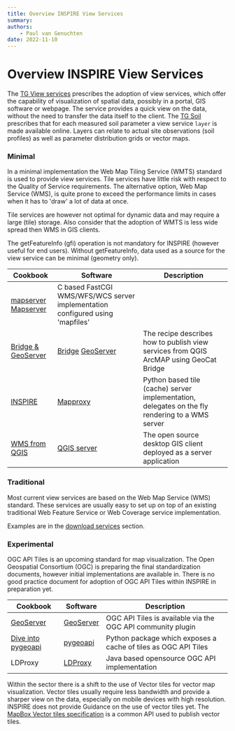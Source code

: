 ```yaml
---
title: Overview INSPIRE View Services
summary: 
authors:
    - Paul van Genuchten
date: 2022-11-10
---
```


# Overview INSPIRE View Services

The [TG View services](https://inspire.ec.europa.eu/documents/technical-guidance-implementation-inspire-view-services-1) prescribes the adoption of view services, which offer the capability of visualization of spatial data, possibly in a portal, GIS software or webpage. The service provides a quick view on the data, without the need to transfer the data itself to the client. The [TG Soil](https://inspire.ec.europa.eu/id/document/tg/so) prescribes that for each measured soil parameter a view service `layer` is made available online. Layers can relate to actual site observations (soil profiles) as well as parameter distribution grids or vector maps.

### Minimal

In a minimal implementation the Web Map Tiling Service (WMTS) standard is used to provide view services. Tile services have little risk with respect to the Quality of Service requirements. The alternative option, Web Map Service (WMS), is quite prone to exceed the performance limits in cases when it has to 'draw' a lot of data at once.

Tile services are however not optimal for dynamic data and may require a large (tile) storage. Also consider that the adoption of WMTS is less wide spread then WMS in GIS clients.

The getFeatureInfo (gfi) operation is not mandatory for INSPIRE (however useful for end users). Without getFeatureInfo, data used as a source for the view service can be minimal (geometry only).

| Cookbook | Software | Description |
| --- | --- | --- |
| [mapserver](tools/mapserver.md) [Mapserver](https://mapserver.org/) | C based FastCGI WMS/WFS/WCS server implementation configured using 'mapfiles' |
| [Bridge & GeoServer](tools/bridge-geoserver-geonetwork.md) | [Bridge](https://geocat.net/bridge) [GeoServer](https://geoserver.org) | The recipe describes how to publish view services from QGIS ArcMAP using GeoCat Bridge |
| [INSPIRE](https://mapproxy.org/docs/latest/inspire.html) | [Mapproxy](https://mapproxy.org/) | Python based tile (cache) server implementation, delegates on the fly rendering to a WMS server |
| [WMS from QGIS](https://docs.qgis.org/3.22/en/docs/training_manual/qgis_server/wms.html) | [QGIS server](https://docs.qgis.org/3.22/en/docs/server_manual/index.html#qgis-server-manual) | The open source desktop GIS client deployed as a server application |

### Traditional

Most current view services are based on the Web Map Service (WMS) standard. These services are usually easy to set up on top of an existing traditional Web Feature Service or Web Coverage service implementation.

Examples are in the [download services](download.md) section.

### Experimental

OGC API Tiles is an upcoming standard for map visualization. The Open Geospatial Consortium (OGC) is preparing the final standardization documents, however initial implementations are available in. There is no good practice document for adoption of OGC API Tiles within INSPIRE in preparation yet.

| Cookbook | Software | Description |
| --- | --- | --- |
| [GeoServer](tools/geoserver.md) | [GeoServer](https://geoserver.org/) | OGC API Tiles is available via the OGC API community plugin |
| [Dive into pygeoapi](https://dive.pygeoapi.io/) | [pygeoapi](http://pygeoapi.io/) | Python package which exposes a cache of tiles as OGC API Tiles |
| LDProxy | [LDProxy](https://github.com/interactive-instruments/ldproxy) | Java based opensource OGC API implementation |

Within the sector there is a shift to the use of Vector tiles for vector map visualization. Vector tiles usually require less bandwidth and provide a sharper view on the data, especially on mobile devices with high resolution. INSPIRE does not provide Guidance on the use of vector tiles yet. The [MapBox Vector tiles specification](https://github.com/mapbox/tilejson-spec) is a common API used to publish vector tiles.
